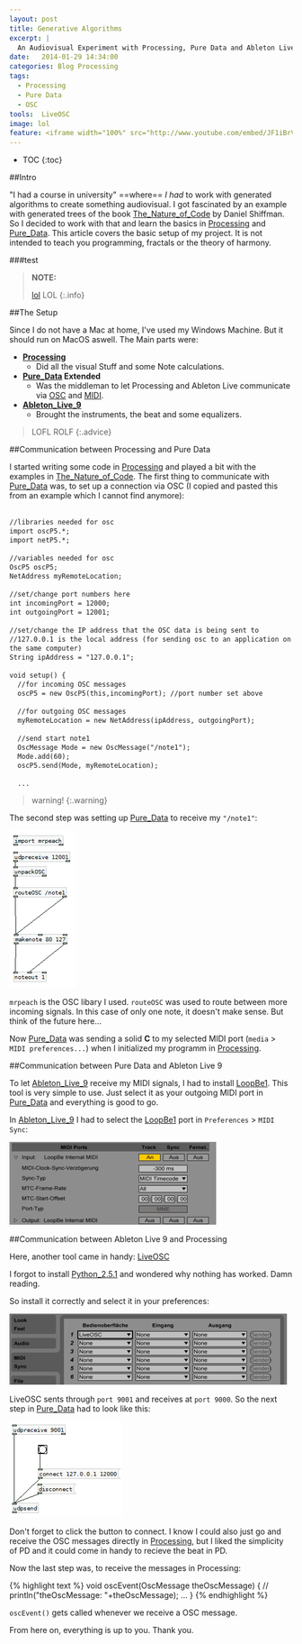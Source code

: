 ```yaml
---
layout: post
title: Generative Algorithms
excerpt: |
  An Audiovisual Experiment with Processing, Pure Data and Ableton Live 9.
date:   2014-01-29 14:34:00
categories: Blog Processing
tags: 
  - Processing
  - Pure Data
  - OSC
tools:  LiveOSC
image: lol
feature: <iframe width="100%" src="http://www.youtube.com/embed/JF1iBrVK50A?showinfo=0&controls=1&theme=light&color=white" frameborder="0" allowfullscreen></iframe>
---
```


* TOC
{:toc}

##Intro

"I had a course in university" ==where== _I had_ to work with generated algorithms to create something audiovisual. I got fascinated by an example with generated trees of the book [The_Nature_of_Code] by Daniel Shiffman. So I decided to work with that and learn the basics in [Processing] and [Pure_Data]. This article covers the basic setup of my project. It is not intended to teach you programming, fractals or the theory of harmony. 

###test

> **NOTE:** 
> 
> [lol](lol)
> LOL
{:.info}



##The Setup

Since I do not have a Mac at home, I've used my Windows Machine. But it should run on MacOS aswell. The Main parts were: 

* **[Processing]**
    - Did all the visual Stuff and some Note calculations.
* **[Pure_Data] Extended**
    - Was the middleman to let Processing and Ableton Live communicate via [OSC] and [MIDI].
* **[Ableton_Live_9]**
    - Brought the instruments, the beat and some equalizers.

> LOFL
> ROLF
{:.advice}

##Communication between Processing and Pure Data

I started writing some code in [Processing] and played a bit with the examples in [The_Nature_of_Code]. The first thing to communicate with [Pure_Data] was, to set up a connection via OSC 
(I copied and pasted this from an example which I cannot find anymore):

~~~ text

//libraries needed for osc
import oscP5.*;
import netP5.*;

//variables needed for osc
OscP5 oscP5;
NetAddress myRemoteLocation;

//set/change port numbers here
int incomingPort = 12000;
int outgoingPort = 12001;

//set/change the IP address that the OSC data is being sent to
//127.0.0.1 is the local address (for sending osc to an application on the same computer)
String ipAddress = "127.0.0.1";

void setup() {
  //for incoming OSC messages
  oscP5 = new OscP5(this,incomingPort); //port number set above
  
  //for outgoing OSC messages
  myRemoteLocation = new NetAddress(ipAddress, outgoingPort);
  
  //send start note1
  OscMessage Mode = new OscMessage("/note1");
  Mode.add(60);
  oscP5.send(Mode, myRemoteLocation);

  ...

~~~

> warning!
{:.warning}

The second step was setting up [Pure_Data] to receive my `"/note1"`:

![Setup of Pure Data Extended](/images/osc_setup_pde.png)

`mrpeach` is the OSC libary I used. `routeOSC` was used to route between more incoming signals. In this case of only one note, it doesn't make sense. But think of the future here...

Now [Pure_Data] was sending a solid **C** to my selected MIDI port (`media` > `MIDI preferences...`) when I initialized my programm in [Processing]. 

##Communication between Pure Data and Ableton Live 9

To let [Ableton_Live_9] receive my MIDI signals, I had to install [LoopBe1]. This tool is very simple to use. Just select it as your outgoing MIDI port in [Pure_Data] and everything is good to go.

In [Ableton_Live_9] I had to select the [LoopBe1] port in `Preferences` > `MIDI Sync`:

![MIDI Preferences of Ableton_Live_9](/images/ableton_live_midi_prefs.png)


##Communication between Ableton Live 9 and Processing

Here, another tool came in handy: [LiveOSC]

I forgot to install [Python_2.5.1] and wondered why nothing has worked. Damn reading.

So install it correctly and select it in your preferences:

![Midi Preferences of Ableton Live 9 for OSC](/images/ableton_live_osc_prefs.png) 

LiveOSC sents through `port 9001` and receives at `port 9000`. So the next step in [Pure_Data] had to look like this:

![Receiving OSC messages in Pure Data](/images/osc_setup_pde_02.png) 

Don't forget to click the button to connect. I know I could also just go and receive the OSC messages directly in [Processing], but I liked the simplicity of PD and it could come in handy to recieve the beat in PD.

Now the last step was, to receive the messages in Processing:

{% highlight text %}
void oscEvent(OscMessage theOscMessage) {
  // println("theOscMessage: "+theOscMessage);
  ...
}
{% endhighlight %}  

`oscEvent()` gets called whenever we receive a OSC message. 

From here on, everything is up to you. Thank you. 


[Processing]: http://processing.org/
[Pure_Data]: http://puredata.info/
[Ableton_Live_9]: https://www.ableton.com/de/live/new-in-9/
[The_Nature_of_Code]:http://natureofcode.com/book/
[OSC]: http://en.wikipedia.org/wiki/Open_Sound_Control
[MIDI]: http://en.wikipedia.org/wiki/Musical_Instrument_Digital_Interface
[LoopBe1]: http://www.nerds.de/en/download.html
[LiveOSC]: http://livecontrol.q3f.org/ableton-liveapi/liveosc/
[Python_2.5.1]: http://www.python.org/download/releases/2.5.1/


